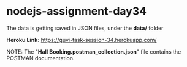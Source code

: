 # nodejs-assignment-day34

The data is getting saved in JSON files, under the **__data/__** folder

**Heroku Link:** https://guvi-task-session-34.herokuapp.com/

NOTE: The "__Hall Booking.postman_collection.json__" file contains the POSTMAN documentation.
